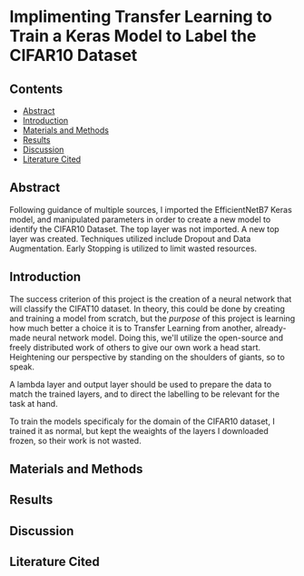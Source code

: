 # Implimenting Transfer Learning to Train a Keras Model to Label the CIFAR10 Dataset

## Contents
- [Abstract](#abstract)
- [Introduction](#introduction)
- [Materials and Methods](#materials-and-methods)
- [Results](#results)
- [Discussion](#discussion)
- [Literature Cited](#literature-cited)

## Abstract

Following guidance of multiple sources, I imported the EfficientNetB7 Keras model, and manipulated parameters in order to create a new model to identify the CIFAR10 Dataset. The top layer was not imported. A new top layer was created. Techniques utilized include Dropout and Data Augmentation. Early Stopping is utilized to limit wasted resources.

## Introduction

The success criterion of this project is the creation of a neural network that will classify the CIFAT10 dataset. In theory, this could be done by creating and training a model from scratch, but the *purpose* of this project is learning how much better a choice it is to Transfer Learning from another, already-made neural network model. Doing this, we'll utilize the open-source and freely distributed work of others to give our own work a head start. Heightening our perspective by standing on the shoulders of giants, so to speak.

A lambda layer and output layer should be used to prepare the data to match the trained layers, and to direct the labelling to be relevant for the task at hand.

To train the models specificaly for the domain of the CIFAR10 dataset, I trained it as normal, but kept the weaights of the layers I downloaded frozen, so their work is not wasted. 

## Materials and Methods

## Results

## Discussion

## Literature Cited
